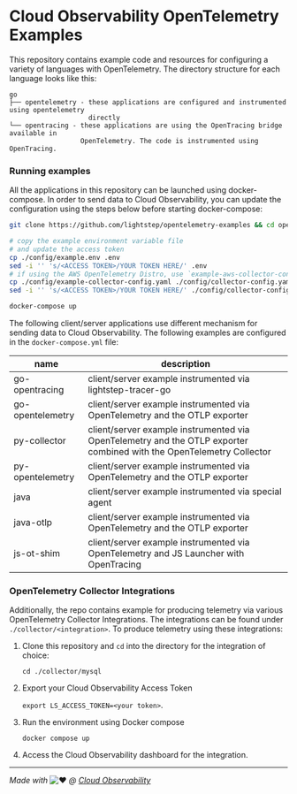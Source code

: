 # Cloud Observability OpenTelemetry Examples

This repository contains example code and resources for configuring a variety of languages with OpenTelemetry. The directory structure for each language looks like this:

```
go
├── opentelemetry - these applications are configured and instrumented using opentelemetry
                    directly
└── opentracing - these applications are using the OpenTracing bridge available in
                  OpenTelemetry. The code is instrumented using OpenTracing.
```

### Running examples

All the applications in this repository can be launched using docker-compose. In order to send data to Cloud Observability, you can update the configuration using the steps below before starting docker-compose:

```bash
git clone https://github.com/lightstep/opentelemetry-examples && cd opentelemetry-examples

# copy the example environment variable file
# and update the access token
cp ./config/example.env .env
sed -i '' 's/<ACCESS TOKEN>/YOUR TOKEN HERE/' .env
# if using the AWS OpenTelemetry Distro, use `example-aws-collector-config.yaml`
cp ./config/example-collector-config.yaml ./config/collector-config.yaml
sed -i '' 's/<ACCESS TOKEN>/YOUR TOKEN HERE/' ./config/collector-config.yaml

docker-compose up
```

The following client/server applications use different mechanism for sending data to Cloud Observability. The following examples are configured in the `docker-compose.yml` file:

| name             | description                                                  |
| ---------------- | ------------------------------------------------------------ |
| go-opentracing   | client/server example instrumented via lightstep-tracer-go   |
| go-opentelemetry | client/server example instrumented via OpenTelemetry and the OTLP exporter |
| py-collector     | client/server example instrumented via OpenTelemetry and the OTLP exporter combined with the OpenTelemetry Collector |
| py-opentelemetry | client/server example instrumented via OpenTelemetry and the OTLP exporter |
| java             | client/server example instrumented via special agent         |
| java-otlp        | client/server example instrumented via OpenTelemetry and the OTLP exporter |
| js-ot-shim       | client/server example instrumented via OpenTelemetry and JS Launcher with OpenTracing |

### OpenTelemetry Collector Integrations

Additionally, the repo contains example for producing telemetry via various OpenTelemetry Collector Integrations. The integrations can be found under `./collector/<integration>`. To produce telemetry using these integrations:

1. Clone this repository and `cd` into the directory for the integration of choice:

    `cd ./collector/mysql`

2. Export your Cloud Observability Access Token

    `export LS_ACCESS_TOKEN=<your token>`.

3. Run the environment using Docker compose

    `docker compose up`

4. Access the Cloud Observability dashboard for the integration.

------

*Made with* ![:heart:](https://a.slack-edge.com/production-standard-emoji-assets/10.2/apple-medium/2764-fe0f.png) *@ [Cloud Observability](https://lightstep.com/)*
